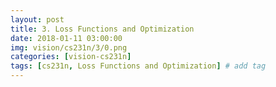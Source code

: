 ```yaml
---
layout: post
title: 3. Loss Functions and Optimization
date: 2018-01-11 03:00:00
img: vision/cs231n/3/0.png
categories: [vision-cs231n] 
tags: [cs231n, Loss Functions and Optimization] # add tag
---
```

